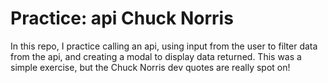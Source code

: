# Practice: api Chuck Norris

In this repo, I practice calling an api, using input from the user to filter data from the api, and creating a modal to display data returned. This was a simple exercise, but the Chuck Norris dev quotes are really spot on!
